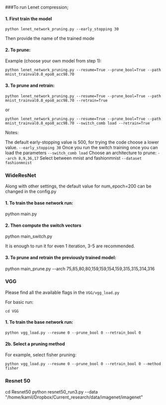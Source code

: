 ###To run Lenet compression;

#### 1. First train the model

```
python lenet_network_pruning.py --early_stopping 30
```

Then provide the name of the trained mode

#### 2. To prune:

Example (choose your own model from step 1):
```
python lenet_network_pruning.py --resume=True --prune_bool=True --path mnist_trainval0.8_epo8_acc98.70
```

#### 3. To prune and retrain:
```
python lenet_network_pruning.py --resume=True --prune_bool=True --path mnist_trainval0.8_epo8_acc98.70 --retrain=True
```
or
```
python lenet_network_pruning.py --resume=True --prune_bool=True --path mnist_trainval0.8_epo8_acc98.70 --switch_comb load --retrain=True
```

Notes:

The default early-stopping value is 500, for trying the code choose a lower value.
`--early_stopping 30`
Once you run the switch training once you can load the parameters
`--switch_comb load`
Choose an architecture to prune:
`--arch 8,9,36,17`
Select between mnist and fashionmnist
`--dataset fashionmnist`




### WideResNet

Along with other settings, the default value for num_epoch=200 can be changed in the config.py


#### 1. To train the base network run:

python main.py


#### 2. Then compute the switch vectors

python main_switch.py

It is enough to run it for even 1 iteration, 3-5 are recommended.


#### 3. To prune and retrain the previously trained model:

python main_prune.py --arch 75,85,80,80,159,159,154,159,315,315,314,316


### VGG

Please find all the available flags in the `VGG/vgg_load.py`

For basic run:

``cd VGG``

#### 1. To train the base network run:

```python vgg_load.py --resume 0 --prune_bool 0 --retrain_bool 0```



#### 2b. Select a pruning method

For example, select fisher pruning:

``python vgg_load.py --resume 0 --prune_bool 0 --retrain_bool 0 --method fisher``



### Resnet 50


cd Resnet50
python resnet50_run3.py --data "/home/kamil/Dropbox/Current_research/data/imagenet/imagenet"


